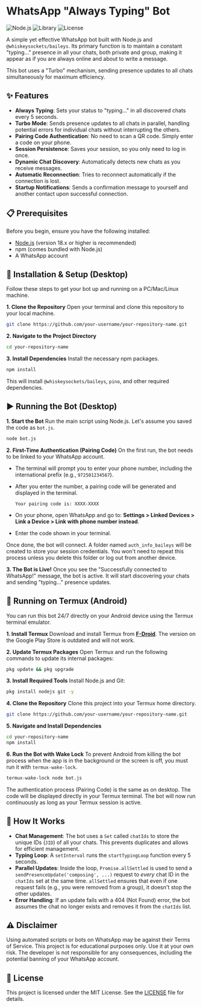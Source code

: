 # WhatsApp "Always Typing" Bot

![Node.js](https://img.shields.io/badge/Node.js-18.x+-brightgreen.svg)
![Library](https://img.shields.io/badge/Library-Baileys-blue.svg)
![License](https://img.shields.io/badge/License-MIT-yellow.svg)

A simple yet effective WhatsApp bot built with Node.js and `@whiskeysockets/baileys`. Its primary function is to maintain a constant "typing..." presence in all your chats, both private and group, making it appear as if you are always online and about to write a message.

This bot uses a "Turbo" mechanism, sending presence updates to all chats simultaneously for maximum efficiency.

## ✨ Features

-   **Always Typing**: Sets your status to "typing..." in all discovered chats every 5 seconds.
-   **Turbo Mode**: Sends presence updates to all chats in parallel, handling potential errors for individual chats without interrupting the others.
-   **Pairing Code Authentication**: No need to scan a QR code. Simply enter a code on your phone.
-   **Session Persistence**: Saves your session, so you only need to log in once.
-   **Dynamic Chat Discovery**: Automatically detects new chats as you receive messages.
-   **Automatic Reconnection**: Tries to reconnect automatically if the connection is lost.
-   **Startup Notifications**: Sends a confirmation message to yourself and another contact upon successful connection.

## 📋 Prerequisites

Before you begin, ensure you have the following installed:
-   [Node.js](https://nodejs.org/) (version 18.x or higher is recommended)
-   npm (comes bundled with Node.js)
-   A WhatsApp account

## 🚀 Installation & Setup (Desktop)

Follow these steps to get your bot up and running on a PC/Mac/Linux machine.

**1. Clone the Repository**
Open your terminal and clone this repository to your local machine.

```bash
git clone https://github.com/your-username/your-repository-name.git
```

**2. Navigate to the Project Directory**

```bash
cd your-repository-name
```

**3. Install Dependencies**
Install the necessary npm packages.

```bash
npm install
```
This will install `@whiskeysockets/baileys`, `pino`, and other required dependencies.

## ▶️ Running the Bot (Desktop)

**1. Start the Bot**
Run the main script using Node.js. Let's assume you saved the code as `bot.js`.

```bash
node bot.js
```

**2. First-Time Authentication (Pairing Code)**
On the first run, the bot needs to be linked to your WhatsApp account.

-   The terminal will prompt you to enter your phone number, including the international prefix (e.g., `972501234567`).
-   After you enter the number, a pairing code will be generated and displayed in the terminal.

    ```
    Your pairing code is: XXXX-XXXX
    ```

-   On your phone, open WhatsApp and go to:
    **Settings > Linked Devices > Link a Device > Link with phone number instead**.
-   Enter the code shown in your terminal.

Once done, the bot will connect. A folder named `auth_info_baileys` will be created to store your session credentials. You won't need to repeat this process unless you delete this folder or log out from another device.

**3. The Bot is Live!**
Once you see the "Successfully connected to WhatsApp!" message, the bot is active. It will start discovering your chats and sending "typing..." presence updates.

## 📱 Running on Termux (Android)

You can run this bot 24/7 directly on your Android device using the Termux terminal emulator.

**1. Install Termux**
Download and install Termux from **[F-Droid](https://f-droid.org/en/packages/com.termux/)**. The version on the Google Play Store is outdated and will not work.

**2. Update Termux Packages**
Open Termux and run the following commands to update its internal packages:

```bash
pkg update && pkg upgrade
```

**3. Install Required Tools**
Install Node.js and Git:

```bash
pkg install nodejs git -y
```

**4. Clone the Repository**
Clone this project into your Termux home directory.

```bash
git clone https://github.com/your-username/your-repository-name.git
```

**5. Navigate and Install Dependencies**

```bash
cd your-repository-name
npm install
```

**6. Run the Bot with Wake Lock**
To prevent Android from killing the bot process when the app is in the background or the screen is off, you must run it with `termux-wake-lock`.

```bash
termux-wake-lock node bot.js
```
The authentication process (Pairing Code) is the same as on desktop. The code will be displayed directly in your Termux terminal. The bot will now run continuously as long as your Termux session is active.

## 🔧 How It Works

-   **Chat Management**: The bot uses a `Set` called `chatIds` to store the unique IDs (`JID`) of all your chats. This prevents duplicates and allows for efficient management.
-   **Typing Loop**: A `setInterval` runs the `startTypingLoop` function every 5 seconds.
-   **Parallel Updates**: Inside the loop, `Promise.allSettled` is used to send a `sendPresenceUpdate('composing', ...)` request to *every* chat ID in the `chatIds` set at the same time. `allSettled` ensures that even if one request fails (e.g., you were removed from a group), it doesn't stop the other updates.
-   **Error Handling**: If an update fails with a 404 (Not Found) error, the bot assumes the chat no longer exists and removes it from the `chatIds` list.

## ⚠️ Disclaimer

Using automated scripts or bots on WhatsApp may be against their Terms of Service. This project is for educational purposes only. Use it at your own risk. The developer is not responsible for any consequences, including the potential banning of your WhatsApp account.

## 📄 License

This project is licensed under the MIT License. See the [LICENSE](LICENSE) file for details.
